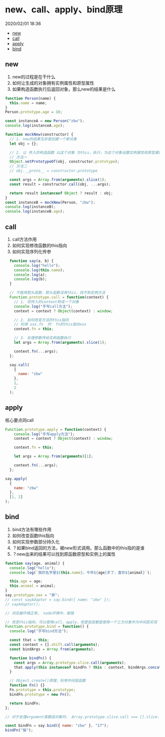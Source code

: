 # new、call、apply、bind原理

2020/02/01 18:36

<!-- TOC -->

- [new](#new)
- [call](#call)
- [apply](#apply)
- [bind](#bind)

<!-- /TOC -->
## new

1. new的过程是在干什么
2. 如何让生成的对象拥有实例属性和原型属性
3. 如果构造函数执行后返回对象，那么new的结果是什么

```js
function Person(name) {
  this.name = name;
}
Person.prototype.age = 10;

const instanceA = new Person("zbw");
console.log(instanceA.age);

function mockNew(constructor) {
  // 1. new的结果无非是创建一个新对象
  let obj = {};

  // 2. 让 传入的构造函数 以这个对象 为this，执行，为这个对象设置实例属性和原型属性
  // 方法一
  Object.setPrototypeOf(obj, constructor.prototype);
  // 方法二
  // obj.__proto__ = constructor.prototype

  const args = Array.from(arguments).slice(1);
  const result = constructor.call(obj, ...args);

  return result instanceof Object ? result : obj;
}
const instanceB = mockNew(Person, "zbw");
console.log(instanceB);
console.log(instanceB.age);
```

## call

1. call方法作用
2. 如何实现修改函数的this指向
3. 如何实现序列化传参

```js
  function say(a, b) {
    console.log("hello");
    console.log(this.name);
    console.log(a);
    console.log(b);
  }

  // 不能用箭头函数，箭头函数没有this，找不到实例方法
  Function.prototype.call = function(context) {
    // 1. 将传入的context转成一个对象
    console.log("手写call方法");
    context = context ? Object(context) : window;

    // 2. 如何改变方法的this指向
    // 利用 xxx.fn  时  fn的this指向xxx
    context.fn = this;

    // 3. 处理参数传给实例函数执行
    let args = Array.from(arguments).slice(1);

    context.fn(...args);
  };

  say.call(
    {
      name: "zbw"
    },
    1,
    2
  );
```

## apply

核心要点同call

```js
Function.prototype.apply = function(context) {
    console.log("手写apply方法");
    context = context ? Object(context) : window;

    context.fn = this;

    let args = Array.from(arguments)[1];

    context.fn(...args);
  };

say.apply(
  {
    name: "zbw"
  },
  [1, 2]
);
```

## bind

1. bind方法有哪些作用
2. 如何改变函数this指向
3. 如何实现参数部分持久化
4. ？如果bind返回的方法，被new形式调用。那么函数中的this指的是谁
5. ？new出来的结果可以找到原函数原型和实例上的属性

```js
function say(age, animal) {
  console.log("hello");
  console.log(`我的名字是${this.name}，今年${age}岁了，喜欢${animal}`);

  this.age = age;
  this.animal = animal;
}
say.prototype.sex = "男";
// const sayAdaptor = say.bind({ name: "zbw" });
// sayAdaptor();

// 浏览器环境正常， node环境中，报错

// 改变this指向，可以使用call、apply，但是低层都是使用一个三方对象作为中间层实现
Function.prototype.bind = function() {
  console.log("手写bind方法");

  const that = this;
  const context = [].shift.call(arguments);
  const bindArgs = Array.from(arguments);

  function bindFn() {
    const args = Array.prototype.slice.call(arguments);
    that.apply(this instanceof bindFn ? this : context, bindArgs.concat(args));
  }

  // Object.create()原理，利用中间层函数
  function Fn() {}
  Fn.prototype = this.prototype;
  bindFn.prototype = new Fn();

  return bindFn;
};

// 对于处理argument类数组对象时， Array.prototype.slice.call === [].slice.call

const bindFn = say.bind({ name: "zbw" }, "17");
bindFn("猫");
```
